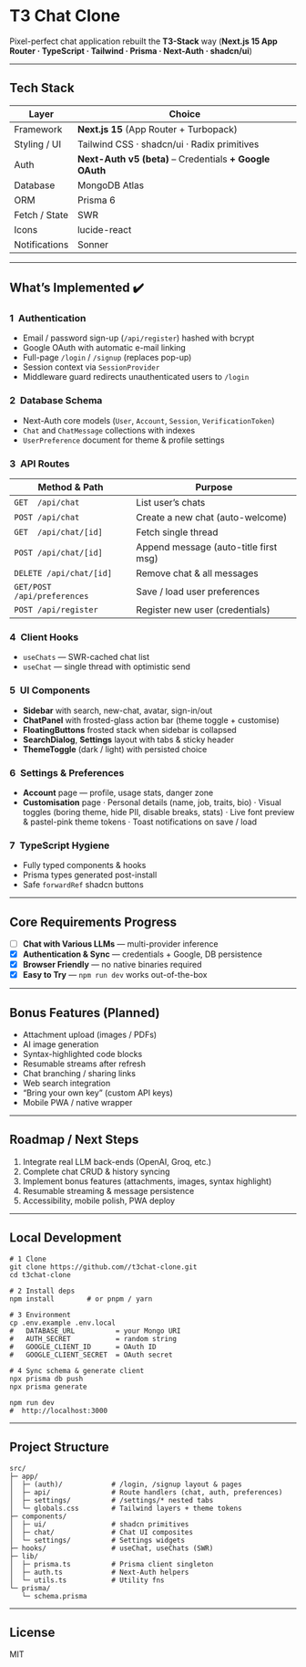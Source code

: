 # T3 Chat Clone

Pixel-perfect chat application rebuilt the **T3-Stack** way
(**Next.js 15 App Router · TypeScript · Tailwind · Prisma · Next-Auth · shadcn/ui**)

---

## Tech Stack

| Layer         | Choice                                                   |
|---------------|----------------------------------------------------------|
| Framework     | **Next.js 15** (App Router + Turbopack)                  |
| Styling / UI  | Tailwind CSS · shadcn/ui · Radix primitives              |
| Auth          | **Next-Auth v5 (beta)** – Credentials **+ Google OAuth** |
| Database      | MongoDB Atlas                                            |
| ORM           | Prisma 6                                                 |
| Fetch / State | SWR                                                      |
| Icons         | lucide-react                                             |
| Notifications | Sonner                                                   |

---

## What’s Implemented ✔️

### 1 Authentication

- Email / password sign-up (`/api/register`) hashed with bcrypt
- Google OAuth with automatic e-mail linking
- Full-page `/login` / `/signup` (replaces pop-up)
- Session context via `SessionProvider`
- Middleware guard redirects unauthenticated users to `/login`

### 2 Database Schema

- Next-Auth core models (`User`, `Account`, `Session`, `VerificationToken`)
- `Chat` and `ChatMessage` collections with indexes
- `UserPreference` document for theme & profile settings

### 3 API Routes

| Method & Path               | Purpose                               |
|-----------------------------|---------------------------------------|
| `GET  /api/chat`            | List user’s chats                     |
| `POST /api/chat`            | Create a new chat (auto-welcome)      |
| `GET  /api/chat/[id]`       | Fetch single thread                   |
| `POST /api/chat/[id]`       | Append message (auto-title first msg) |
| `DELETE /api/chat/[id]`     | Remove chat & all messages            |
| `GET/POST /api/preferences` | Save / load user preferences          |
| `POST /api/register`        | Register new user (credentials)       |

### 4 Client Hooks

- `useChats` — SWR-cached chat list
- `useChat` — single thread with optimistic send

### 5 UI Components

- **Sidebar** with search, new-chat, avatar, sign-in/out
- **ChatPanel** with frosted-glass action bar (theme toggle + customise)
- **FloatingButtons** frosted stack when sidebar is collapsed
- **SearchDialog**, **Settings** layout with tabs & sticky header
- **ThemeToggle** (dark / light) with persisted choice

### 6 Settings & Preferences

- **Account** page — profile, usage stats, danger zone
- **Customisation** page
  · Personal details (name, job, traits, bio)
  · Visual toggles (boring theme, hide PII, disable breaks, stats)
  · Live font preview & pastel-pink theme tokens
  · Toast notifications on save / load

### 7 TypeScript Hygiene

- Fully typed components & hooks
- Prisma types generated post-install
- Safe `forwardRef` shadcn buttons

---

## Core Requirements Progress

- [ ] **Chat with Various LLMs** — multi-provider inference
- [x] **Authentication & Sync** — credentials + Google, DB persistence
- [x] **Browser Friendly** — no native binaries required
- [x] **Easy to Try** — `npm run dev` works out-of-the-box

---

## Bonus Features (Planned)

- Attachment upload (images / PDFs)
- AI image generation
- Syntax-highlighted code blocks
- Resumable streams after refresh
- Chat branching / sharing links
- Web search integration
- “Bring your own key” (custom API keys)
- Mobile PWA / native wrapper

---

## Roadmap / Next Steps

1. Integrate real LLM back-ends (OpenAI, Groq, etc.)
2. Complete chat CRUD & history syncing
3. Implement bonus features (attachments, images, syntax highlight)
4. Resumable streaming & message persistence
5. Accessibility, mobile polish, PWA deploy

---

## Local Development

```
# 1 Clone
git clone https://github.com//t3chat-clone.git
cd t3chat-clone
```

```
# 2 Install deps
npm install        # or pnpm / yarn
```

```
# 3 Environment
cp .env.example .env.local
#   DATABASE_URL          = your Mongo URI
#   AUTH_SECRET           = random string
#   GOOGLE_CLIENT_ID      = OAuth ID
#   GOOGLE_CLIENT_SECRET  = OAuth secret
```

```
# 4 Sync schema & generate client
npx prisma db push
npx prisma generate
```

```# 5 Run dev server
npm run dev
#  http://localhost:3000
```

---

## Project Structure

```
src/
├─ app/
│  ├─ (auth)/            # /login, /signup layout & pages
│  ├─ api/               # Route handlers (chat, auth, preferences)
│  ├─ settings/          # /settings/* nested tabs
│  └─ globals.css        # Tailwind layers + theme tokens
├─ components/
│  ├─ ui/                # shadcn primitives
│  ├─ chat/              # Chat UI composites
│  └─ settings/          # Settings widgets
├─ hooks/                # useChat, useChats (SWR)
├─ lib/
│  ├─ prisma.ts          # Prisma client singleton
│  ├─ auth.ts            # Next-Auth helpers
│  └─ utils.ts           # Utility fns
└─ prisma/
   └─ schema.prisma
```

---

## License

MIT